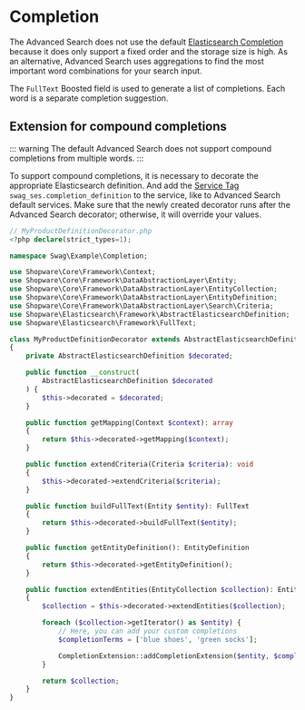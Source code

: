 # Completion

The Advanced Search does not use the default [Elasticsearch Completion](https://www.elastic.co/guide/en/elasticsearch/reference/7.10/search-suggesters.html#completion-suggester) because it does only support a fixed order and the storage size is high. As an alternative, Advanced Search uses aggregations to find the most important word combinations for your search input.

The `FullText` Boosted field is used to generate a list of completions. Each word is a separate completion suggestion.

## Extension for compound completions

::: warning
The default Advanced Search does not support compound completions from multiple words.
:::

To support compound completions, it is necessary to decorate the appropriate Elasticsearch definition. And add the [Service Tag](https://symfony.com/doc/current/service_container/tags.html) `swag_ses.completion_definition` to the service, like to Advanced Search default services. Make sure that the newly created decorator runs after the Advanced Search decorator; otherwise, it will override your values.

```php
// MyProductDefinitionDecorator.php
<?php declare(strict_types=1);

namespace Swag\Example\Completion;

use Shopware\Core\Framework\Context;
use Shopware\Core\Framework\DataAbstractionLayer\Entity;
use Shopware\Core\Framework\DataAbstractionLayer\EntityCollection;
use Shopware\Core\Framework\DataAbstractionLayer\EntityDefinition;
use Shopware\Core\Framework\DataAbstractionLayer\Search\Criteria;
use Shopware\Elasticsearch\Framework\AbstractElasticsearchDefinition;
use Shopware\Elasticsearch\Framework\FullText;

class MyProductDefinitionDecorator extends AbstractElasticsearchDefinition
{
    private AbstractElasticsearchDefinition $decorated;

    public function __construct(
        AbstractElasticsearchDefinition $decorated
    ) {
        $this->decorated = $decorated;
    }

    public function getMapping(Context $context): array
    {
        return $this->decorated->getMapping($context);
    }

    public function extendCriteria(Criteria $criteria): void
    {
        $this->decorated->extendCriteria($criteria);
    }

    public function buildFullText(Entity $entity): FullText
    {
        return $this->decorated->buildFullText($entity);
    }

    public function getEntityDefinition(): EntityDefinition
    {
        return $this->decorated->getEntityDefinition();
    }

    public function extendEntities(EntityCollection $collection): EntityCollection
    {
        $collection = $this->decorated->extendEntities($collection);

        foreach ($collection->getIterator() as $entity) {
            // Here, you can add your custom completions
            $completionTerms = ['blue shoes', 'green socks'];

            CompletionExtension::addCompletionExtension($entity, $completionTerms);
        }

        return $collection;
    }
}
```


